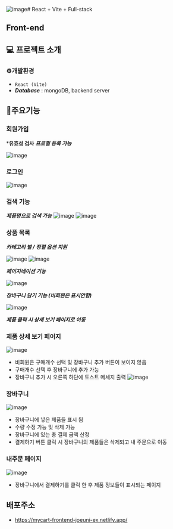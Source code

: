 ![image](https://github.com/joeuni-ex/React-myCart-Frontend/assets/141595215/38251111-5afd-4d5f-8a77-f96a6fbc8dba)# React + Vite + Full-stack
## Front-end

## 💻 프로젝트 소개


### ⚙️개발환경
- ` React (Vite) `
- ***Database*** : mongoDB, backend server

## 📌주요기능
### 회원가입
***유효성 검사**
***프로필 등록 가능***

 ![image](https://github.com/joeuni-ex/React-myCart-Frontend/assets/141595215/f4c4dfa6-c546-4be4-bcbf-4396f3871114)


### 로그인
 ![image](https://github.com/joeuni-ex/React-myCart-Frontend/assets/141595215/7161fa38-91ff-4c54-a945-63932e31465b)

### 검색 기능
 ***제품명으로 검색 가능***
 ![image](https://github.com/joeuni-ex/React-myCart-Frontend/assets/141595215/abb5d5d3-37a9-485b-a319-9382bfcc6c27)
 ![image](https://github.com/joeuni-ex/React-myCart-Frontend/assets/141595215/0d1beb51-629d-439e-b674-11fbfdd467f5)

### 상품 목록 
***카테고리 별 / 정렬 옵션 지원***
  
![image](https://github.com/joeuni-ex/React-myCart-Frontend/assets/141595215/1a57b1ee-f307-4fb7-8a4b-d3171953caa5)
![image](https://github.com/joeuni-ex/React-myCart-Frontend/assets/141595215/4d808c50-5b57-4439-a42a-9d465e46ca42)

***페이지네이션 기능***
  
![image](https://github.com/joeuni-ex/React-myCart-Frontend/assets/141595215/27581ed6-7474-4374-a733-21a8fcd3e2d5)

***장바구니 담기 기능 (비회원은 표시안함)***

![image](https://github.com/joeuni-ex/React-myCart-Frontend/assets/141595215/211e2b94-75e7-4920-8391-11baa6078cc1)

***제품 클릭 시 상세 보기 페이지로 이동***


### 제품 상세 보기 페이지
![image](https://github.com/joeuni-ex/React-myCart-Frontend/assets/141595215/15ee251e-a792-4191-9a7b-a3f8676ad9cf)
- 비회원은 구매개수 선택 및 장바구니 추가 버튼이 보이지 않음
- 구매개수 선택 후 장바구니에 추가 가능
- 장바구니 추가 시 오른쪽 하단에 토스트 메세지 출력
![image](https://github.com/joeuni-ex/React-myCart-Frontend/assets/141595215/fb85628f-19e8-4a03-9b25-8aa9c580e0d6)


 ### 장바구니 
![image](https://github.com/joeuni-ex/React-myCart-Frontend/assets/141595215/f0098f98-2bb1-43c6-a75b-3418c841b7ca)
 - 장바구니에 넣은 제품들 표시 됨
 - 수량 수정 가능 및 삭제 가능
 - 장바구니에 있는 총 결제 금액 산정
 - 결제하기 버튼 클릭 시 장바구니의 제품들은 삭제되고 내 주문으로 이동

 ### 내주문 페이지
![image](https://github.com/joeuni-ex/React-myCart-Frontend/assets/141595215/cc33918a-1f54-405e-b652-37a7fd2372e0)
 - 장바구니에서 결제하기를 클릭 한 후 제품 정보들이 표시되는 페이지 



## 배포주소
- https://mycart-frontend-joeuni-ex.netlify.app/  
